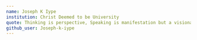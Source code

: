 ```yaml
---
name: Joseph K Iype
institution: Christ Deemed to be University
quote: Thinking is perspective, Speaking is manifestation but a visionary is the hero of today's reality
github_user: Joseph-k-iype
---
```

